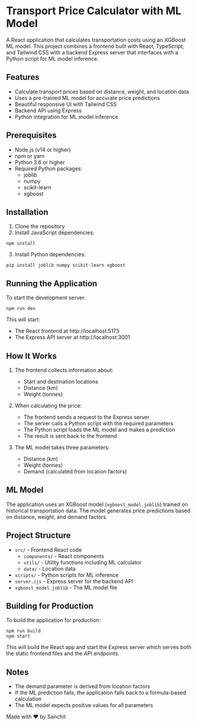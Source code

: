 # Transport Price Calculator with ML Model

A React application that calculates transportation costs using an XGBoost ML model. This project combines a frontend built with React, TypeScript, and Tailwind CSS with a backend Express server that interfaces with a Python script for ML model inference.

## Features

- Calculate transport prices based on distance, weight, and location data
- Uses a pre-trained ML model for accurate price predictions
- Beautiful responsive UI with Tailwind CSS
- Backend API using Express
- Python integration for ML model inference

## Prerequisites

- Node.js (v14 or higher)
- npm or yarn
- Python 3.6 or higher
- Required Python packages:
  - joblib
  - numpy
  - scikit-learn
  - xgboost

## Installation

1. Clone the repository
2. Install JavaScript dependencies:

```
npm install
```

3. Install Python dependencies:

```
pip install joblib numpy scikit-learn xgboost
```

## Running the Application

To start the development server:

```
npm run dev
```

This will start:
- The React frontend at http://localhost:5173
- The Express API server at http://localhost:3001

## How It Works

1. The frontend collects information about:
   - Start and destination locations
   - Distance (km)
   - Weight (tonnes)

2. When calculating the price:
   - The frontend sends a request to the Express server
   - The server calls a Python script with the required parameters
   - The Python script loads the ML model and makes a prediction
   - The result is sent back to the frontend

3. The ML model takes three parameters:
   - Distance (km)
   - Weight (tonnes)
   - Demand (calculated from location factors)

## ML Model

The application uses an XGBoost model (`xgboost_model.joblib`) trained on historical transportation data. The model generates price predictions based on distance, weight, and demand factors.

## Project Structure

- `src/` - Frontend React code
  - `components/` - React components
  - `utils/` - Utility functions including ML calculator
  - `data/` - Location data
- `scripts/` - Python scripts for ML inference
- `server.cjs` - Express server for the backend API
- `xgboost_model.joblib` - The ML model file

## Building for Production

To build the application for production:

```
npm run build
npm start
```

This will build the React app and start the Express server which serves both the static frontend files and the API endpoints.

## Notes

- The demand parameter is derived from location factors
- If the ML prediction fails, the application falls back to a formula-based calculation
- The ML model expects positive values for all parameters

Made with ❤️ by Sanchit 